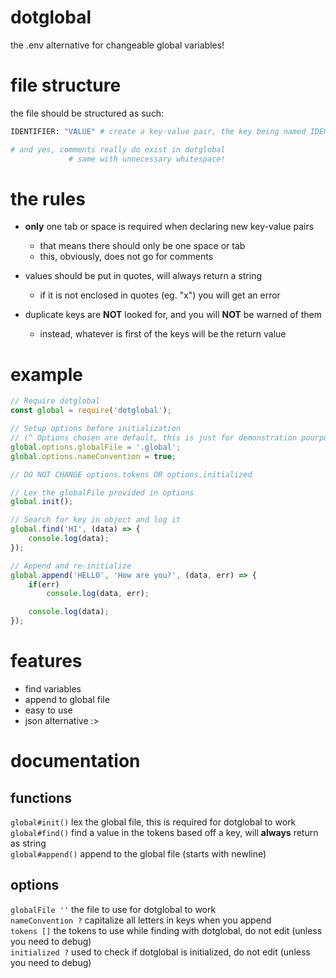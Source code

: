 # dotglobal
the .env alternative for changeable global variables!

# file structure
the file should be structured as such:
```py
IDENTIFIER: "VALUE" # create a key-value pair, the key being named IDENTIFIER with the sting value of VALUE

# and yes, comments really do exist in dotglobal
             # same with unnecessary whitespace!
```

# the rules
* <b>only</b> one tab or space is required when declaring new key-value pairs
    * that means there should only be one space or tab
    * this, obviously, does not go for comments

* values should be put in quotes, will always return a string
    * if it is not enclosed in quotes (eg. "x") you will get an error

* duplicate keys are <b>NOT</b> looked for, and you will <b>NOT</b> be warned of them
    * instead, whatever is first of the keys will be the return value

# example
```js
// Require dotglobal
const global = require('dotglobal');

// Setup options before initialization
// (^ Options chosen are default, this is just for demonstration pourposes)
global.options.globalFile = '.global';
global.options.nameConvention = true;

// DO NOT CHANGE options.tokens OR options.initialized

// Lex the globalFile provided in options
global.init();

// Search for key in object and log it
global.find('HI', (data) => {
    console.log(data);
});

// Append and re-initialize
global.append('HELLO', 'How are you?', (data, err) => {
    if(err)
        console.log(data, err);

    console.log(data);
});
```

# features
* find variables
* append to global file
* easy to use
* json alternative :>

# documentation

## functions
`global#init()` lex the global file, this is required for dotglobal to work\
`global#find()` find a value in the tokens based off a key, will <b>always</b> return as string\
`global#append()` append to the global file (starts with newline)

## options
`globalFile ''` the file to use for dotglobal to work\
`nameConvention ?` capitalize all letters in keys when you append\
`tokens []` the tokens to use while finding with dotglobal, do not edit (unless you need to debug)\
`initialized ?` used to check if dotglobal is initialized, do not edit (unless you need to debug)